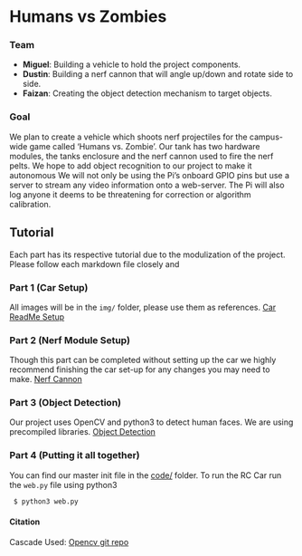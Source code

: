 # Humans vs Zombies

### Team
 * **Miguel**: Building a vehicle to hold the project components.
 * **Dustin**: Building a nerf cannon that will angle up/down and rotate side to side. 
 * **Faizan**: Creating the object detection mechanism to target objects.

### Goal
 We plan to create a vehicle which shoots nerf projectiles for the campus-wide game called ‘Humans vs. Zombie’. Our tank has two hardware modules, the tanks enclosure and the nerf cannon used to fire the nerf pelts. We hope to add object recognition to our project to make it autonomous We will not only be using the Pi’s onboard GPIO pins but use a server to stream any video information onto a web-server. The Pi will also log anyone it deems to be threatening for correction or algorithm calibration.

## Tutorial 
Each part has its respective tutorial due to the modulization of the project. Please follow each markdown file closely and 

### Part 1 (Car Setup)

All images will be in the `img/` folder, please use them as references.
[Car ReadMe Setup](https://github.com/MiguelAPerez/Humans-vs-Zombies/blob/master/setup/rc_car/)

### Part 2 (Nerf Module Setup)

Though this part can be completed without setting up the car we highly recommend finishing the car set-up for any changes you may need to make.
[Nerf Cannon](https://github.com/MiguelAPerez/Humans-vs-Zombies/tree/master/setup/nerf_module)

### Part 3 (Object Detection)

Our project uses OpenCV and python3 to detect human faces. We are using precompiled libraries. 
[Object Detection](https://github.com/MiguelAPerez/Humans-vs-Zombies/tree/master/setup/object_detection)

### Part 4 (Putting it all together)

You can find our master init file in the [code/](https://github.com/MiguelAPerez/Humans-vs-Zombies/tree/master/code) folder. To run the RC Car run the `web.py` file using python3 

```bash
 $ python3 web.py
```


#### Citation 
 Cascade Used: [Opencv git repo](https://github.com/opencv/opencv/blob/master/data/haarcascades/haarcascade_frontalcatface.xml)

